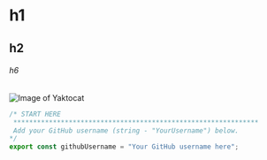 # h1
## h2
###### h6

![Image of Yaktocat](https://octodex.github.com/images/yaktocat.png)

```javascript
/* START HERE
 ************************************************************** 
 Add your GitHub username (string - "YourUsername") below.
*/
export const githubUsername = "Your GitHub username here";
```
